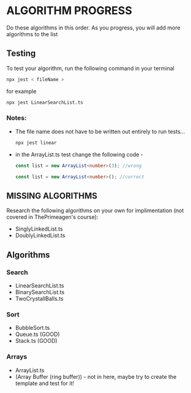 # ALGORITHM PROGRESS

Do these algorithms in this order. As you progress, you will add more algorithms to the list

## Testing

To test your algorithm, run the following command in your terminal

```bash
npx jest < fileName >
```

for example

```bash
npx jest LinearSearchList.ts
```

### Notes:

-   The file name does not have to be written out entirely to run tests...

    ```bash
    npx jest linear
    ```

-   in the ArrayList.ts test change the following code -

    ```typescript
    const list = new ArrayList<number>(3); //wrong

    const list = new ArrayList<number>(); //correct
    ```

## MISSING ALGORITHMS

Research the following algorithms on your own for implimentation (not covered in ThePrimeagen's course):

-   SinglyLinkedList.ts
-   DoublyLinkedList.ts

## Algorithms

### Search

-   LinearSearchList.ts
-   BinarySearchList.ts
-   TwoCrystallBalls.ts

### Sort

-   BubbleSort.ts
-   Queue.ts (GOOD)
-   Stack.ts (GOOD)

### Arrays

-   ArrayList.ts
-   (Array Buffer (ring buffer)) - not in here, maybe try to create the template and test for it!
